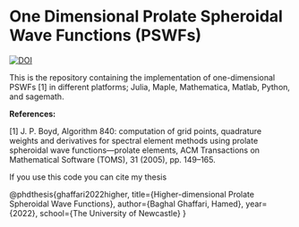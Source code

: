 #  One Dimensional Prolate Spheroidal Wave Functions (PSWFs)
[![DOI](https://zenodo.org/badge/DOI/10.5281/zenodo.5651760.svg)](https://doi.org/10.5281/zenodo.5651760)

This is the repository containing the implementation of one-dimensional PSWFs [1] in different platforms; Julia, Maple, Mathematica, Matlab, Python, and sagemath.

**References:**

[1] J. P. Boyd, Algorithm 840: computation of grid points, quadrature weights and derivatives for spectral element methods using prolate spheroidal wave functions—prolate elements, ACM Transactions on Mathematical Software (TOMS), 31 (2005), pp. 149–165.

If you use this code you can cite my thesis

@phdthesis{ghaffari2022higher,
	title={Higher-dimensional Prolate Spheroidal Wave Functions},
	author={Baghal Ghaffari, Hamed},
	year={2022},
	school={The University of Newcastle}
}
